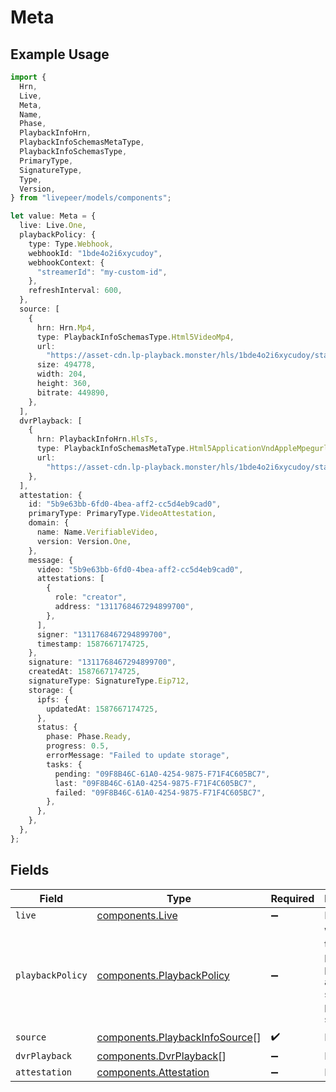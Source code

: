 # Meta

## Example Usage

```typescript
import {
  Hrn,
  Live,
  Meta,
  Name,
  Phase,
  PlaybackInfoHrn,
  PlaybackInfoSchemasMetaType,
  PlaybackInfoSchemasType,
  PrimaryType,
  SignatureType,
  Type,
  Version,
} from "livepeer/models/components";

let value: Meta = {
  live: Live.One,
  playbackPolicy: {
    type: Type.Webhook,
    webhookId: "1bde4o2i6xycudoy",
    webhookContext: {
      "streamerId": "my-custom-id",
    },
    refreshInterval: 600,
  },
  source: [
    {
      hrn: Hrn.Mp4,
      type: PlaybackInfoSchemasType.Html5VideoMp4,
      url:
        "https://asset-cdn.lp-playback.monster/hls/1bde4o2i6xycudoy/static360p0.mp4",
      size: 494778,
      width: 204,
      height: 360,
      bitrate: 449890,
    },
  ],
  dvrPlayback: [
    {
      hrn: PlaybackInfoHrn.HlsTs,
      type: PlaybackInfoSchemasMetaType.Html5ApplicationVndAppleMpegurl,
      url:
        "https://asset-cdn.lp-playback.monster/hls/1bde4o2i6xycudoy/static360p0.mp4",
    },
  ],
  attestation: {
    id: "5b9e63bb-6fd0-4bea-aff2-cc5d4eb9cad0",
    primaryType: PrimaryType.VideoAttestation,
    domain: {
      name: Name.VerifiableVideo,
      version: Version.One,
    },
    message: {
      video: "5b9e63bb-6fd0-4bea-aff2-cc5d4eb9cad0",
      attestations: [
        {
          role: "creator",
          address: "1311768467294899700",
        },
      ],
      signer: "1311768467294899700",
      timestamp: 1587667174725,
    },
    signature: "1311768467294899700",
    createdAt: 1587667174725,
    signatureType: SignatureType.Eip712,
    storage: {
      ipfs: {
        updatedAt: 1587667174725,
      },
      status: {
        phase: Phase.Ready,
        progress: 0.5,
        errorMessage: "Failed to update storage",
        tasks: {
          pending: "09F8B46C-61A0-4254-9875-F71F4C605BC7",
          last: "09F8B46C-61A0-4254-9875-F71F4C605BC7",
          failed: "09F8B46C-61A0-4254-9875-F71F4C605BC7",
        },
      },
    },
  },
};
```

## Fields

| Field                                                                            | Type                                                                             | Required                                                                         | Description                                                                      | Example                                                                          |
| -------------------------------------------------------------------------------- | -------------------------------------------------------------------------------- | -------------------------------------------------------------------------------- | -------------------------------------------------------------------------------- | -------------------------------------------------------------------------------- |
| `live`                                                                           | [components.Live](../../models/components/live.md)                               | :heavy_minus_sign:                                                               | N/A                                                                              | 0                                                                                |
| `playbackPolicy`                                                                 | [components.PlaybackPolicy](../../models/components/playbackpolicy.md)           | :heavy_minus_sign:                                                               | Whether the playback policy for an asset or stream is public or signed           |                                                                                  |
| `source`                                                                         | [components.PlaybackInfoSource](../../models/components/playbackinfosource.md)[] | :heavy_check_mark:                                                               | N/A                                                                              |                                                                                  |
| `dvrPlayback`                                                                    | [components.DvrPlayback](../../models/components/dvrplayback.md)[]               | :heavy_minus_sign:                                                               | N/A                                                                              |                                                                                  |
| `attestation`                                                                    | [components.Attestation](../../models/components/attestation.md)                 | :heavy_minus_sign:                                                               | N/A                                                                              |                                                                                  |